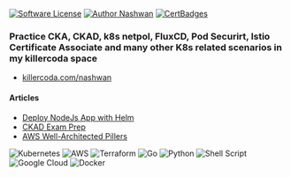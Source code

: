 [![Software License](https://img.shields.io/badge/license-MIT-brightgreen.svg?style=flat-square)](LICENSE)
[![Author Nashwan](https://img.shields.io/badge/Author-Nashwan-brightgreen.svg?style=flat-square)](https://github.com/nbmustafa)
[![CertBadges](https://img.shields.io/badge/CertBadges-CKAD,ACSA,SCS,CS,CCNA,ITIL,PRINCE2-brightgreen.svg?style=flat-square)](https://www.linkedin.com/in/nashwan-mustafa/)

### Practice CKA, CKAD, k8s netpol, FluxCD, Pod Securirt, Istio Certificate Associate and many other K8s related scenarios in my killercoda space
- [killercoda.com/nashwan](https://killercoda.com/nashwan)


#### Articles

- [Deploy NodeJs App with Helm](https://nbmustafa.github.io/contents/articles/deploy-to-k8s-with-helm)
- [CKAD Exam Prep](https://nbmustafa.github.io/contents/ckad/ckad)
- [AWS Well-Architected Pillers](https://nbmustafa.github.io/contents/articles/aws-well-architected-pillers)


![Kubernetes](https://img.shields.io/badge/kubernetes-%23326ce5.svg?style=for-the-badge&logo=kubernetes&logoColor=white)
![AWS](https://img.shields.io/badge/AWS-%23FF9900.svg?style=for-the-badge&logo=amazon-aws&logoColor=white)
![Terraform](https://img.shields.io/badge/terraform-%235835CC.svg?style=for-the-badge&logo=terraform&logoColor=white)
![Go](https://img.shields.io/badge/go-%2300ADD8.svg?style=for-the-badge&logo=go&logoColor=white)
![Python](https://img.shields.io/badge/python-3670A0?style=for-the-badge&logo=python&logoColor=ffdd54)
![Shell Script](https://img.shields.io/badge/shell_script-%23121011.svg?style=for-the-badge&logo=gnu-bash&logoColor=white)
![Google Cloud](https://img.shields.io/badge/GoogleCloud-%234285F4.svg?style=for-the-badge&logo=google-cloud&logoColor=white)
![Docker](https://img.shields.io/badge/docker-%230db7ed.svg?style=for-the-badge&logo=docker&logoColor=white)
